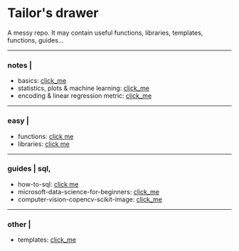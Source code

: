 # Tailor's drawer

A messy repo. It may contain useful functions, libraries, templates, functions, guides...

______________________
### **notes** |
* basics: [click_me](https://github.com/isi-mube/tailor-s-drawer/blob/main/notes/Week1%20-%20Notes%20-%20IMB.ipynb)
* statistics, plots & machine learning: [click_me](https://github.com/isi-mube/tailor-s-drawer/blob/main/notes/Week1%20-%20Notes%20-%20IMB.ipynb)
* encoding & linear regression metric: [click_me](https://github.com/isi-mube/tailor-s-drawer/blob/main/notes/Week2%20-%20Notes%20-%20IMB.ipynb)

______________________
### **easy** |
* functions: [click me](https://github.com/isi-mube/tailor-s-drawer/blob/main/easy/functions.py)
* libraries: [click me](https://github.com/isi-mube/tailor-s-drawer/blob/main/How-To-SQL.ipynb)

______________________
### **guides** | sql, 
* how-to-sql: [click me](https://github.com/isi-mube/tailor-s-drawer/blob/main/How-To-SQL.ipynb)
* microsoft-data-science-for-beginners: [click_me](https://github.com/isi-mube/tailor-s-drawer/tree/main/Data-Science-For-Beginners)
* computer-vision-copencv-scikit-image: [click_me](https://github.com/isi-mube/tailor-s-drawer/blob/main/ComputerVision/lines_edges_and_colors.ipynb)

______________________
### **other** |
* templates: [click_me](https://github.com/isi-mube/tailor-s-drawer/blob/main/data_template.ipynb)
